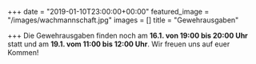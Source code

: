 +++
date = "2019-01-10T23:00:00+00:00"
featured_image = "/images/wachmannschaft.jpg"
images = []
title = "Gewehrausgaben"

+++
Die Gewehrausgaben finden noch am **16.1. von 19:00 bis 20:00 Uhr** statt und am **19.1. vom 11:00 bis 12:00 Uhr**. Wir freuen uns auf euer Kommen!